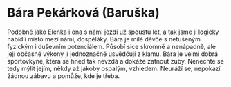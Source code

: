 
# Bára Pekárková (Baruška)

Podobně jako Elenka i ona s námi jezdí už spoustu let, a tak jsme jí logicky nabídli místo mezi námi, dospěláky. Bára je milé děvče s netušeným fyzickým i duševním potenciálem. Působí sice skromně a nenápadně, ale její občasné výkony jí jednoznačně usvědčují z klamu. Bára je velmi dobrá sportovkyně, která se hned tak nevzdá a dokáže zatnout zuby. Nenechte se tedy mýlit jejím, někdy až jakoby ospalým, vzhledem. Neuráží se, nepokazí žádnou zábavu a pomůže, kde je třeba.
